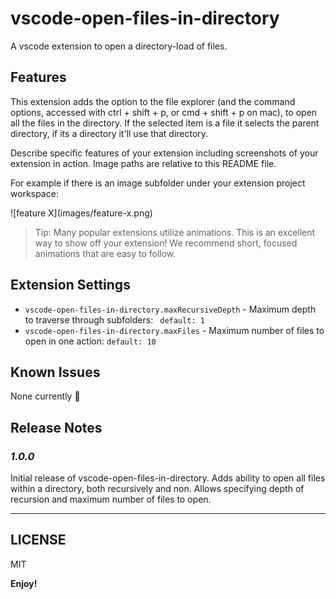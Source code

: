 # vscode-open-files-in-directory 

A vscode extension to open a directory-load of files. 

## Features

This extension adds the option to the file explorer (and the command options, accessed with ctrl + shift + p, or cmd + shift + p on mac), to open all the files in the directory. If the selected item is a file it selects the parent directory, if its a directory it'll use that directory.


Describe specific features of your extension including screenshots of your extension in action. Image paths are relative to this README file.

For example if there is an image subfolder under your extension project workspace:

\!\[feature X\]\(images/feature-x.png\)

> Tip: Many popular extensions utilize animations. This is an excellent way to show off your extension! We recommend short, focused animations that are easy to follow.



## Extension Settings

* `vscode-open-files-in-directory.maxRecursiveDepth` - Maximum depth to traverse through subfolders: ` default: 1`
* `vscode-open-files-in-directory.maxFiles` - Maximum number of files to open in one action: `default: 10`

## Known Issues

None currently 👀

## Release Notes

### *1.0.0*

Initial release of vscode-open-files-in-directory. 
Adds ability to open all files within a directory, both recursively and non.
Allows specifying depth of recursion and maximum number of files to open. 

-----------------------------------------------------------------------------------------------------------
## LICENSE

MIT

**Enjoy!**
